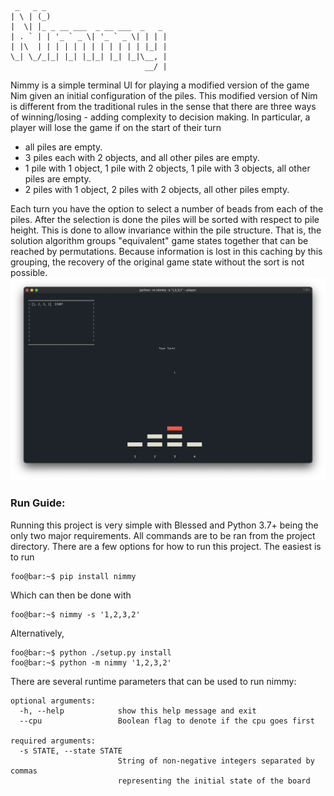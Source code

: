```
 _   _ _                           
| \ | (_)                                
|  \| |_ _ __ ___  _ __ ___  _   _ 
| . ` | | '_ ` _ \| '_ ` _ \| | | |
| |\  | | | | | | | | | | | | |_| |
\_| \_/_|_| |_| |_|_| |_| |_|\__, |
                              __/ |        
```

Nimmy is a simple terminal UI for playing a modified version of the game Nim given an initial configuration
of the piles. This modified version of Nim is different from the traditional rules in the sense that there are three ways
of winning/losing - adding complexity to decision making. In particular, a player will lose the game if on the start
of their turn

- all piles are empty.
- 3 piles each with 2 objects, and all other piles are empty.
- 1 pile with 1 object, 1 pile with 2 objects, 1 pile with 3 objects, all other piles are empty.
- 2 piles with 1 object, 2 piles with 2 objects, all other piles empty. 


Each turn you have the option to select a number of beads from each of the piles. After the selection is done the piles 
will be sorted with respect to pile height. This is done to allow invariance within the pile structure. That is, the 
solution algorithm groups "equivalent" game states together that can be reached by permutations. Because information is 
lost in this caching by this grouping, the recovery of the original game state without the sort is not possible. 
![alt text](data/images/demo.png)

### Run Guide:
Running this project is very simple with Blessed and Python 3.7+ being the only two major requirements. 
All commands are to be ran from the project directory. There are a few options for how to run this project. The easiest
is to run 
```console
foo@bar:~$ pip install nimmy 
```
Which can then be done with 
```console
foo@bar:~$ nimmy -s '1,2,3,2'
```
Alternatively, 

```console
foo@bar:~$ python ./setup.py install
foo@bar:~$ python -m nimmy '1,2,3,2'
```
There are several runtime parameters that can be used to run nimmy: 

```console
optional arguments:
  -h, --help            show this help message and exit
  --cpu                 Boolean flag to denote if the cpu goes first

required arguments:
  -s STATE, --state STATE
                        String of non-negative integers separated by commas
                        representing the initial state of the board

```
